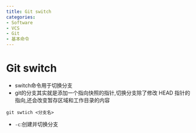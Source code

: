 ```yaml
---
title: Git switch
categories:
- Software
- VCS
- Git
- 基本命令
---
```

# Git switch

- switch命令用于切换分支
- git的分支其实就是添加一个指向快照的指针,切换分支除了修改 HEAD 指针的指向,还会改变暂存区域和工作目录的内容

 ```shell
 git swtich <分支名>
 ```

- `-c`:创建并切换分支

